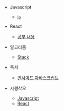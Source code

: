 
- Javascript
    - [js](javascript/javascript.md)

- React
    - [공부 내용](react/react.md)

- 알고리즘
    - [Stack](algorithm/stack/etc.md)

- 독서
    - [인사이드 자바스크립트](book/inside_javascript.md)
    
- 시행착오
    - [Javascript](trial_and_error/javascript.md)
    - [React](trial_and_error/react.md)  